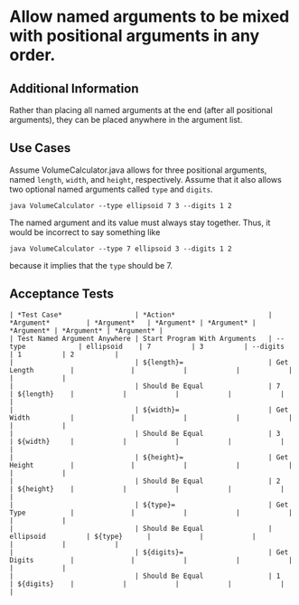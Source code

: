 # Allow named arguments to be mixed with positional arguments in any order.

## Additional Information

Rather than placing all named arguments at the end (after all positional arguments), they can be placed anywhere in the argument list.

## Use Cases

Assume VolumeCalculator.java allows for three positional arguments, named `length`, `width`, and `height`, respectively. Assume that it also allows two optional named arguments called `type` and `digits`.

    java VolumeCalculator --type ellipsoid 7 3 --digits 1 2

The named argument and its value must always stay together. Thus, it would be incorrect to say something like

    java VolumeCalculator --type 7 ellipsoid 3 --digits 1 2

because it implies that the `type` should be 7.
    
## Acceptance Tests

    | *Test Case*                  | *Action*                       | *Argument*         | *Argument*   | *Argument* | *Argument* | *Argument* | *Argument* | *Argument* |
    | Test Named Argument Anywhere | Start Program With Arguments   | --type             | ellipsoid    | 7          | 3          | --digits   | 1          | 2          |
    |                              | ${length}=                     | Get Length         |              |            |            |            |            |            |
    |                              | Should Be Equal                | 7                  | ${length}    |            |            |            |            |            |
    |                              | ${width}=                      | Get Width          |              |            |            |            |            |            |
    |                              | Should Be Equal                | 3                  | ${width}     |            |            |            |            |            |
    |                              | ${height}=                     | Get Height         |              |            |            |            |            |            |
    |                              | Should Be Equal                | 2                  | ${height}    |            |            |            |            |            |
    |                              | ${type}=                       | Get Type           |              |            |            |            |            |            |
    |                              | Should Be Equal                | ellipsoid          | ${type}      |            |            |            |            |            |
    |                              | ${digits}=                     | Get Digits         |              |            |            |            |            |            |
    |                              | Should Be Equal                | 1                  | ${digits}    |            |            |            |            |            |
